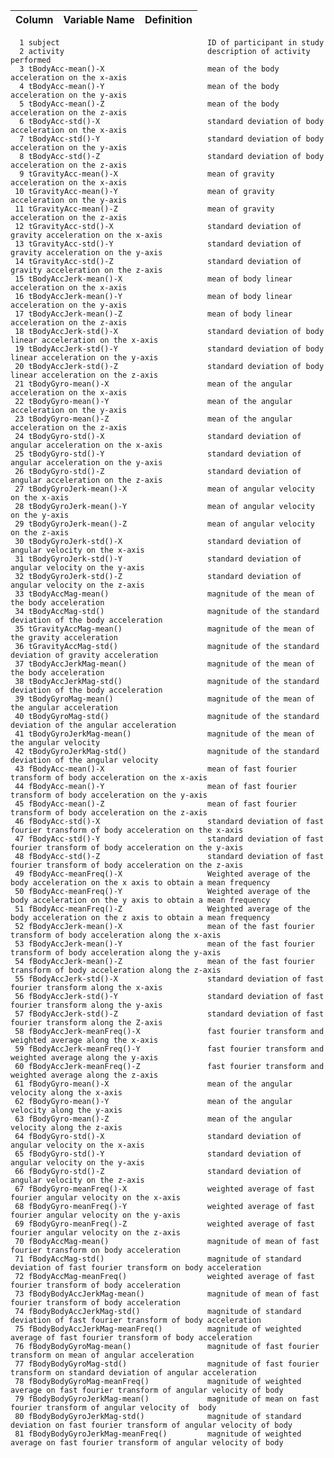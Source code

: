 Column | Variable Name                     | Definition
-------|-----------------------------------|-------------------------------------------------------
      1	subject								    ID of participant in study
	  2	activity								description of activity performed
	  3 tBodyAcc-mean()-X				        mean of the body acceleration on the x-axis
	  4	tBodyAcc-mean()-Y						mean of the body acceleration on the y-axis
	  5	tBodyAcc-mean()-Z						mean of the body acceleration on the z-axis
	  6	tBodyAcc-std()-X						standard deviation of body acceleration on the x-axis
	  7	tBodyAcc-std()-Y						standard deviation of body acceleration on the y-axis
	  8	tBodyAcc-std()-Z						standard deviation of body acceleration on the z-axis
	  9	tGravityAcc-mean()-X					mean of gravity acceleration on the x-axis
	 10	tGravityAcc-mean()-Y					mean of gravity acceleration on the y-axis
	 11	tGravityAcc-mean()-Z					mean of gravity acceleration on the z-axis
	 12	tGravityAcc-std()-X						standard deviation of gravity acceleration on the x-axis
	 13	tGravityAcc-std()-Y						standard deviation of gravity acceleration on the y-axis
	 14	tGravityAcc-std()-Z						standard deviation of gravity acceleration on the z-axis
	 15	tBodyAccJerk-mean()-X					mean of body linear acceleration on the x-axis
	 16	tBodyAccJerk-mean()-Y					mean of body linear acceleration on the y-axis
	 17	tBodyAccJerk-mean()-Z					mean of body linear acceleration on the z-axis
	 18	tBodyAccJerk-std()-X					standard deviation of body linear acceleration on the x-axis
	 19	tBodyAccJerk-std()-Y					standard deviation of body linear acceleration on the y-axis
	 20	tBodyAccJerk-std()-Z					standard deviation of body linear acceleration on the z-axis
	 21	tBodyGyro-mean()-X						mean of the angular acceleration on the x-axis
	 22	tBodyGyro-mean()-Y						mean of the angular acceleration on the y-axis
	 23	tBodyGyro-mean()-Z						mean of the angular acceleration on the z-axis
	 24	tBodyGyro-std()-X						standard deviation of angular acceleration on the x-axis
	 25	tBodyGyro-std()-Y						standard deviation of angular acceleration on the y-axis
	 26	tBodyGyro-std()-Z						standard deviation of angular acceleration on the z-axis
	 27	tBodyGyroJerk-mean()-X					mean of angular velocity on the x-axis
	 28	tBodyGyroJerk-mean()-Y					mean of angular velocity on the y-axis
	 29	tBodyGyroJerk-mean()-Z					mean of angular velocity on the z-axis
	 30	tBodyGyroJerk-std()-X					standard deviation of angular velocity on the x-axis
	 31	tBodyGyroJerk-std()-Y					standard deviation of angular velocity on the y-axis
	 32	tBodyGyroJerk-std()-Z					standard deviation of angular velocity on the z-axis
	 33	tBodyAccMag-mean()						magnitude of the mean of the body acceleration
	 34	tBodyAccMag-std()						magnitude of the standard deviation of the body acceleration
	 35	tGravityAccMag-mean()					magnitude of the mean of the gravity acceleration
	 36	tGravityAccMag-std()					magnitude of the standard deviation of gravity acceleration
	 37	tBodyAccJerkMag-mean()					magnitude of the mean of the body acceleration
     38	tBodyAccJerkMag-std()					magnitude of the standard deviation of the body acceleration
	 39	tBodyGyroMag-mean()						magnitude of the mean of the angular acceleration
	 40 tBodyGyroMag-std()						magnitude of the standard deviation of the angular acceleration
     41 tBodyGyroJerkMag-mean()					magnitude of the mean of the angular velocity
	 42 tBodyGyroJerkMag-std()					magnitude of the standard deviation of the angular velocity
	 43	fBodyAcc-mean()-X						mean of fast fourier transform of body acceleration on the x-axis
     44	fBodyAcc-mean()-Y						mean of fast fourier transform of body acceleration on the y-axis
     45	fBodyAcc-mean()-Z						mean of fast fourier transform of body acceleration on the z-axis
     46	fBodyAcc-std()-X						standard deviation of fast fourier transform of body acceleration on the x-axis
     47	fBodyAcc-std()-Y						standard deviation of fast fourier transform of body acceleration on the y-axis
     48	fBodyAcc-std()-Z						standard deviation of fast fourier transform of body acceleration on the z-axis
     49	fBodyAcc-meanFreq()-X					Weighted average of the body acceleration on the x axis to obtain a mean frequency 
	 50	fBodyAcc-meanFreq()-Y					Weighted average of the body acceleration on the y axis to obtain a mean frequency 
	 51	fBodyAcc-meanFreq()-Z					Weighted average of the body acceleration on the z axis to obtain a mean frequency 
     52	fBodyAccJerk-mean()-X					mean of the fast fourier transform of body acceleration along the x-axis
     53	fBodyAccJerk-mean()-Y					mean of the fast fourier transform of body acceleration along the y-axis
     54	fBodyAccJerk-mean()-Z					mean of the fast fourier transform of body acceleration along the z-axis
     55	fBodyAccJerk-std()-X					standard deviation of fast fourier transform along the x-axis
	 56	fBodyAccJerk-std()-Y					standard deviation of fast fourier transform along the y-axis
	 57	fBodyAccJerk-std()-Z					standard deviation of fast fourier transform along the Z-axis
     58	fBodyAccJerk-meanFreq()-X				fast fourier transform and weighted average along the x-axis
     59	fBodyAccJerk-meanFreq()-Y				fast fourier transform and weighted average along the y-axis
     60	fBodyAccJerk-meanFreq()-Z				fast fourier transform and weighted average along the z-axis
	 61	fBodyGyro-mean()-X						mean of the angular velocity along the x-axis
	 62	fBodyGyro-mean()-Y						mean of the angular velocity along the y-axis
     63	fBodyGyro-mean()-Z						mean of the angular velocity along the z-axis
	 64	fBodyGyro-std()-X						standard deviation of angular velocity on the x-axis
	 65	fBodyGyro-std()-Y						standard deviation of angular velocity on the y-axis
	 66	fBodyGyro-std()-Z						standard deviation of angular velocity on the z-axis
	 67	fBodyGyro-meanFreq()-X					weighted average of fast fourier angular velocity on the x-axis
	 68	fBodyGyro-meanFreq()-Y 					weighted average of fast fourier angular velocity on the y-axis
	 69	fBodyGyro-meanFreq()-Z					weighted average of fast fourier angular velocity on the z-axis
	 70	fBodyAccMag-mean()						magnitude of mean of fast fourier transform on body acceleration
	 71	fBodyAccMag-std()						magnitude of standard deviation of fast fourier transform on body acceleration
	 72	fBodyAccMag-meanFreq()					weighted average of fast fourier transform of body acceleration
	 73	fBodyBodyAccJerkMag-mean()				magnitude of mean of fast fourier transform of body acceleration
	 74	fBodyBodyAccJerkMag-std()				magnitude of standard deviation of fast fourier transform of body acceleration
	 75	fBodyBodyAccJerkMag-meanFreq()			magnitude of weighted average of fast fourier transform of body acceleration
	 76	fBodyBodyGyroMag-mean()					magnitude of fast fourier transform on mean of angular acceleration
	 77	fBodyBodyGyroMag-std()					magnitude of fast fourier transform on standard deviation of angular acceleration
	 78	fBodyBodyGyroMag-meanFreq()				magnitude of weighted average on fast fourier transform of angular velocity of body
	 79	fBodyBodyGyroJerkMag-mean()				magnitude of mean on fast fourier transform of angular velocity of 	body
	 80	fBodyBodyGyroJerkMag-std()				magnitude of standard deviation on fast fourier transform of angular velocity of body
     81	fBodyBodyGyroJerkMag-meanFreq()			magnitude of weighted average on fast fourier transform of angular velocity of body
	 
	 
	 
	 
	 
	 
	 